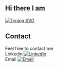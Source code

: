 ## Hi there I am

[![Typing SVG](https://readme-typing-svg.demolab.com?font=Fira+Code&weight=500&size=22&pause=1000&color=DA18FF&width=435&lines=Yazdan+Rasoulzadeh)](https://git.io/typing-svg)



## Contact
Feel free to contact me
<br>
Linkedin
[![LinkedIn](https://img.shields.io/badge/LinkedIn-blue?logo=linkedin&logoColor=white)](https://www.linkedin.com/in/yaz-raso/)
<br>
Email
[![Email](https://img.shields.io/badge/Email-blue?logo=gmail&logoColor=white)](mailto:yrasoulz@uwaterloo.ca)


<!--
**YazRaso/YazRaso** is a ✨ _special_ ✨ repository because its `README.md` (this file) appears on your GitHub profile.

Here are some ideas to get you started:

- 🔭 I’m currently working on ...
- 🌱 I’m currently learning ...
- 👯 I’m looking to collaborate on ...
- 🤔 I’m looking for help with ...
- 💬 Ask me about ...
- 📫 How to reach me: ...
- 😄 Pronouns: ...
- ⚡ Fun fact: ...
-->
